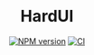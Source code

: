 <br>

<h1 align="center">
HardUI
</h1>

<p align="center">
    <a href="https://www.npmjs.com/package/smarty-admin-ui"><img src="https://img.shields.io/npm/v/smarty-admin-ui?color=c95f8b&amp;label=" alt="NPM version"></a>
    <a href="https://github.com/AzuraXW/hard-ui/actions/workflows/main.yaml"><img src="https://github.com/AzuraXW/hard-ui/actions/workflows/main.yaml/badge.svg?branch=main" alt="CI" style="max-width: 100%;"></a>
</p>

<br>
<br>
